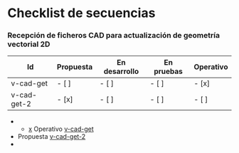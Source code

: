 # Checklist de secuencias
  
  
### Recepción de ficheros CAD para actualización de geometría vectorial 2D

| Id | Propuesta | En desarrollo | En pruebas | Operativo |
| -- | -- | -- | -- | -- |
| v-cad-get | - [ ] | - [ ] | - [ ] | - [x] |
| v-cad-get-2 | - [x] | - [ ] | - [ ] | - [ ] |

 -   - [x]() Operativo [v-cad-get](v-cad-get.md)
 - [ ]() Propuesta [v-cad-get-2](v-cad-get-2.md)
 - 